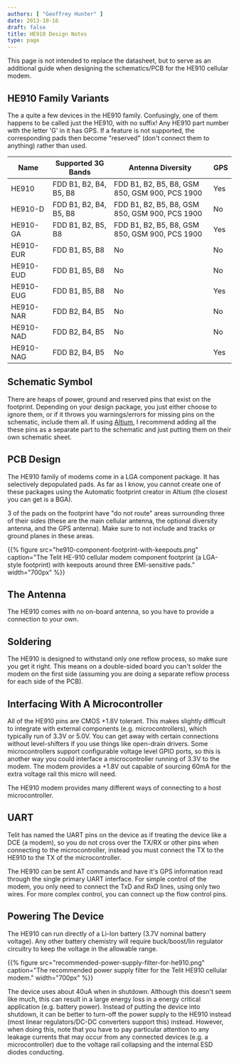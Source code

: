 ```yaml
---
authors: [ "Geoffrey Hunter" ]
date: 2013-10-16
draft: false
title: HE910 Design Notes
type: page
---
```


This page is not intended to replace the datasheet, but to serve as an additional guide when designing the schematics/PCB for the HE910 cellular modem.

## HE910 Family Variants

The a quite a few devices in the HE910 family. Confusingly, one of them happens to be called just the HE910, with no suffix! Any HE910 part number with the letter 'G' in it has GPS. If a feature is not supported, the corresponding pads then become "reserved" (don't connect them to anything) rather than used.

<table>
  <thead>
    <tr>
      <th>Name</th>
      <th>Supported 3G Bands</th>
      <th>Antenna Diversity</th>
      <th>GPS</th>
    </tr>
  </thead>
<tbody>
<tr>
<td>HE910</td>
<td>FDD B1, B2, B4, B5, B8</td>
<td>FDD B1, B2, B5, B8, GSM 850, GSM 900, PCS 1900</td>
<td>Yes</td>
</tr>
<tr>
<td>HE910-D</td>
<td>FDD B1, B2, B4, B5, B8</td>
<td>FDD B1, B2, B5, B8, GSM 850, GSM 900, PCS 1900</td>
<td>No</td>
</tr>
<tr>
<td>HE910-GA</td>
<td>FDD B1, B2, B5, B8</td>
<td>FDD B1, B2, B5, B8, GSM 850, GSM 900, PCS 1900</td>
<td>Yes</td>
</tr>
<tr>
<td>HE910-EUR</td>
<td>FDD B1, B5, B8</td>
<td>No</td>
<td>No</td>
</tr>
<tr>
<td>HE910-EUD</td>
<td>FDD B1, B5, B8</td>
<td>No</td>
<td>No</td>
</tr>
<tr>
<td>HE910-EUG</td>
<td>FDD B1, B5, B8</td>
<td>No</td>
<td>Yes</td>
</tr>
<tr>
<td>HE910-NAR</td>
<td>FDD B2, B4, B5</td>
<td>No</td>
<td>No</td>
</tr>
<tr>
<td>HE910-NAD</td>
<td>FDD B2, B4, B5</td>
<td>No</td>
<td>No</td>
</tr>
<tr>
<td>HE910-NAG</td>
<td>FDD B2, B4, B5</td>
<td>No</td>
<td>Yes</td>
</tr>
</tbody>
</table>


## Schematic Symbol

There are heaps of power, ground and reserved pins that exist on the footprint. Depending on your design package, you just either choose to ignore them, or if it throws you warnings/errors for missing pins on the schematic, include them all. If using [Altium](/electronics/general/altium/), I recommend adding all the these pins as a separate part to the schematic and just putting them on their own schematic sheet.

## PCB Design


The HE910 family of modems come in a LGA component package. It has selectively depopulated pads. As far as I know, you cannot create one of these packages using the Automatic footprint creator in Altium (the closest you can get is a BGA).

3 of the pads on the footprint have "do not route" areas surrounding three of their sides (these are the main cellular antenna, the optional diversity antenna, and the GPS antenna). Make sure to not include and tracks or ground planes in these areas.

{{% figure src="he910-component-footprint-with-keepouts.png" caption="The Telit HE-910 cellular modem component footprint (a LGA-style footprint) with keepouts around three EMI-sensitive pads." width="700px" %}}

## The Antenna

The HE910 comes with no on-board antenna, so you have to provide a connection to your own.

## Soldering

The HE910 is designed to withstand only one reflow process, so make sure you get it right. This means on a double-sided board you can't solder the modem on the first side (assuming you are doing a separate reflow process for each side of the PCB).

## Interfacing With A Microcontroller

All of the HE910 pins are CMOS +1.8V tolerant. This makes slightly difficult to integrate with external components (e.g. microcontrollers), which typically run of 3.3V or 5.0V. You can get away with certain connections without level-shifters if you use things like open-drain drivers. Some microcontrollers support configurable voltage level GPIO ports, so this is another way you could interface a microcontroller running of 3.3V to the modem. The modem provides a +1.8V out capable of sourcing 60mA for the extra voltage rail this micro will need.

The HE910 modem provides many different ways of connecting to a host microcontroller.

## UART

Telit has named the UART pins on the device as if treating the device like a DCE (a modem), so you do not cross over the TX/RX or other pins when connecting to the microcontroller, instead you must connect the TX to the HE910 to the TX of the microcontroller.

The HE910 can be sent AT commands and have it's GPS information read through the single primary UART interface. For simple control of the modem, you only need to connect the TxD and RxD lines, using only two wires. For more complex control, you can connect up the flow control pins.

## Powering The Device

The HE910 can run directly of a Li-Ion battery (3.7V nominal battery voltage). Any other battery chemistry will require buck/boost/lin regulator circuitry to keep the voltage in the allowable range.

{{% figure src="recommended-power-supply-filter-for-he910.png" caption="The recommended power supply filter for the Telit HE910 cellular modem."  width="700px" %}}

The device uses about 40uA when in shutdown. Although this doesn't seem like much, this can result in a large energy loss in a energy critical application (e.g. battery power). Instead of putting the device into shutdown, it can be better to turn-off the power supply to the HE910 instead (most linear regulators/DC-DC converters support this) instead. However, when doing this, note that you have to pay particular attention to any leakage currents that may occur from any connected devices (e.g. a microcontroller) due to the voltage rail collapsing and the internal ESD diodes conducting.

